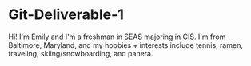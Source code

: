 # Git-Deliverable-1
Hi! I'm Emily and I'm a freshman in SEAS majoring in CIS. I'm from Baltimore, Maryland, and my hobbies + interests include tennis, ramen, traveling, skiing/snowboarding, and panera.
